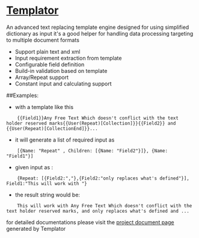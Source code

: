 # [Templator](http://djsxp.github.io/Templator)
An advanced text replacing template engine designed for using simplified dictionary as input
it's a good helper for handling data processing targeting to multiple document formats

- Support plain text and xml
- Input requirement extraction from template 
- Configurable field definition
- Build-in validation based on template
- Array/Repeat support
- Constant input and calculating support
	
##Examples:

- with a template like this 
```
	{{Field1}}Any Free Text Which doesn't conflict with the text holder reserved marks{{User(Repeat)[Collection]}}{{Field2}} and {{User(Repeat)[CollectionEnd]}}...
```
* it will generate a list of required input as 
```
	[{Name: "Repeat" , Children: [{Name: "Field2"}]}, {Name: "Field1"}]
```
- given input as : 
```
	{Repeat: [{Field2:","},{Field2:"only replaces what's defined"}], Field1:"This will work with "}
```
* the result string would be:
```
	This will work with Any Free Text Which doesn't conflict with the text holder reserved marks, and only replaces what's defined and ...
```
for detailed documentations please visit the [project document page](http://djsxp.github.io/Templator) generated by Templator


